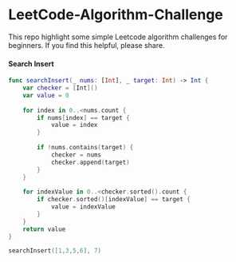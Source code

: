 # LeetCode-Algorithm-Challenge
This repo highlight some simple Leetcode algorithm challenges for beginners. If you find this helpful, please share.

#### Search Insert
```swift
func searchInsert(_ nums: [Int], _ target: Int) -> Int {
    var checker = [Int]()
    var value = 0
    
    for index in 0..<nums.count {
        if nums[index] == target {
            value = index
        }
        
        if !nums.contains(target) {
            checker = nums
            checker.append(target)
        }
    }
    
    for indexValue in 0..<checker.sorted().count {
        if checker.sorted()[indexValue] == target {
            value = indexValue
        }
    }
    return value
}

searchInsert([1,3,5,6], 7)
```
